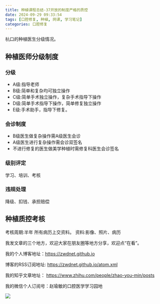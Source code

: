 ```yaml
---
title: 种植课程总结-37开放的制度严格的质控
date: 2024-09-29 09:33:54
tags: [口腔修复, 种植, 网课, 学习笔记]
categories: 口腔修复
---
```

杭口的种植医生分级情况。
## 种植医师分级制度
### 分级
- A级:指导老师
- B级:简单和复杂均可独立操作
- C级:简单手术独立操作，复杂手术指导下操作
- D级:简单手术指导下操作，简单修复独立操作
- E级:手术助手，指导下修复。

### 会诊制度
- B级医生做复杂操作需A级医生会诊
- A级医生进行复杂操作需会诊双签名
- 不进行修复的医生做美学种植时需修复科医生会诊签名

### 级别评定
学习、培训、考核

### 违规处理
降级、扣钱、承担赔偿

## 种植质控考核
考核周期:半年
所有病历上交资料。
资料:影像、照片、病历




我发文章的三个地方，欢迎大家在朋友圈等地方分享，欢迎点“在看”。

我的个人博客地址：https://zwdnet.github.io

博客的RSS订阅地址: https://zwdnet.github.io/atom.xml

我的知乎文章地址： https://www.zhihu.com/people/zhao-you-min/posts

我的微信个人订阅号：赵瑜敏的口腔医学学习园地

![](https://zymblog-1258069789.cos.ap-chengdu.myqcloud.com/other/wx.jpg)
